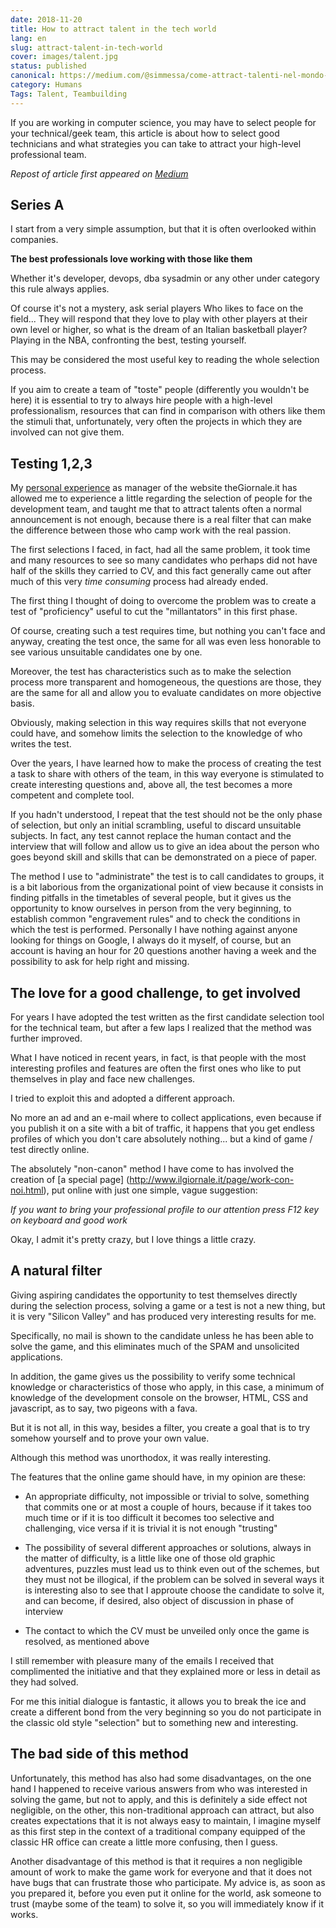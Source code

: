 ```yaml
---
date: 2018-11-20
title: How to attract talent in the tech world
lang: en
slug: attract-talent-in-tech-world
cover: images/talent.jpg
status: published
canonical: https://medium.com/@simmessa/come-attract-talenti-nel-mondo-del-tech-28695185e7a3
category: Humans
Tags: Talent, Teambuilding
---
```


If you are working in computer science, you may have to select people for your technical/geek team, this article is about how to select good technicians and what strategies you can take to attract your high-level professional team.

*Repost of article first appeared on [Medium](https://medium.com/@simmessa/come-attract-talenti-nel-mondo-del-tech-28695185e7a3)*

## Series A

I start from a very simple assumption, but that it is often overlooked within companies.

**The best professionals love working with those like them**

Whether it's developer, devops, dba sysadmin or any other under category this rule always applies.

Of course it's not a mystery, ask serial players Who likes to face on the field... They will respond that they love to play with other players at their own level or higher, so what is the dream of an Italian basketball player? Playing in the NBA, confronting the best, testing yourself.

This may be considered the most useful key to reading the whole selection process.

If you aim to create a team of "toste" people (differently you wouldn't be here) it is essential to try to always hire people with a high-level professionalism, resources that can find in comparison with others like them the stimuli that, unfortunately, very often the projects in which they are involved can not give them.

## Testing 1,2,3

My [personal experience](/2018/11/la-mia-esperienza-di-lavoro-a-ilgiornaleit) as manager of the website theGiornale.it has allowed me to experience a little regarding the selection of people for the development team, and taught me that to attract talents often a normal announcement is not enough, because there is a real filter that can make the difference between those who camp work with the real passion.

The first selections I faced, in fact, had all the same problem, it took time and many resources to see so many candidates who perhaps did not have half of the skills they carried to CV, and this fact generally came out after much of this very *time consuming* process had already ended.

The first thing I thought of doing to overcome the problem was to create a test of "proficiency" useful to cut the "millantators" in this first phase.

Of course, creating such a test requires time, but nothing you can't face and anyway, creating the test once, the same for all was even less honorable to see various unsuitable candidates one by one.

Moreover, the test has characteristics such as to make the selection process more transparent and homogeneous, the questions are those, they are the same for all and allow you to evaluate candidates on more objective basis.

Obviously, making selection in this way requires skills that not everyone could have, and somehow limits the selection to the knowledge of who writes the test.

Over the years, I have learned how to make the process of creating the test a task to share with others of the team, in this way everyone is stimulated to create interesting questions and, above all, the test becomes a more competent and complete tool.

If you hadn't understood, I repeat that the test should not be the only phase of selection, but only an initial scrambling, useful to discard unsuitable subjects. In fact, any test cannot replace the human contact and the interview that will follow and allow us to give an idea about the person who goes beyond skill and skills that can be demonstrated on a piece of paper.

The method I use to "administrate" the test is to call candidates to groups, it is a bit laborious from the organizational point of view because it consists in finding pitfalls in the timetables of several people, but it gives us the opportunity to know ourselves in person from the very beginning, to establish common "engravement rules" and to check the conditions in which the test is performed. Personally I have nothing against anyone looking for things on Google, I always do it myself, of course, but an account is having an hour for 20 questions another having a week and the possibility to ask for help right and missing.

## The love for a good challenge, to get involved

For years I have adopted the test written as the first candidate selection tool for the technical team, but after a few laps I realized that the method was further improved.

What I have noticed in recent years, in fact, is that people with the most interesting profiles and features are often the first ones who like to put themselves in play and face new challenges.

I tried to exploit this and adopted a different approach.

No more an ad and an e-mail where to collect applications, even because if you publish it on a site with a bit of traffic, it happens that you get endless profiles of which you don't care absolutely nothing... but a kind of game / test directly online.

The absolutely "non-canon" method I have come to has involved the creation of [a special page] (http://www.ilgiornale.it/page/work-con-noi.html), put online with just one simple, vague suggestion:

*If you want to bring your professional profile to our attention press F12 key on keyboard and good work*

Okay, I admit it's pretty crazy, but I love things a little crazy.

## A natural filter

Giving aspiring candidates the opportunity to test themselves directly during the selection process, solving a game or a test is not a new thing, but it is very "Silicon Valley" and has produced very interesting results for me.

Specifically, no mail is shown to the candidate unless he has been able to solve the game, and this eliminates much of the SPAM and unsolicited applications.

In addition, the game gives us the possibility to verify some technical knowledge or characteristics of those who apply, in this case, a minimum of knowledge of the development console on the browser, HTML, CSS and javascript, as to say, two pigeons with a fava.

But it is not all, in this way, besides a filter, you create a goal that is to try somehow yourself and to prove your own value.

Although this method was unorthodox, it was really interesting.

The features that the online game should have, in my opinion are these:

- An appropriate difficulty, not impossible or trivial to solve, something that commits one or at most a couple of hours, because if it takes too much time or if it is too difficult it becomes too selective and challenging, vice versa if it is trivial it is not enough "trusting"

- The possibility of several different approaches or solutions, always in the matter of difficulty, is a little like one of those old graphic adventures, puzzles must lead us to think even out of the schemes, but they must not be illogical, if the problem can be solved in several ways it is interesting also to see that I approute choose the candidate to solve it, and can become, if desired, also object of discussion in phase of interview

- The contact to which the CV must be unveiled only once the game is resolved, as mentioned above

I still remember with pleasure many of the emails I received that complimented the initiative and that they explained more or less in detail as they had solved.

For me this initial dialogue is fantastic, it allows you to break the ice and create a different bond from the very beginning so you do not participate in the classic old style "selection" but to something new and interesting.

## The bad side of this method

Unfortunately, this method has also had some disadvantages, on the one hand I happened to receive various answers from who was interested in solving the game, but not to apply, and this is definitely a side effect not negligible, on the other, this non-traditional approach can attract, but also creates expectations that it is not always easy to maintain, I imagine myself as this first step in the context of a traditional company equipped of the classic HR office can create a little more confusing, then I guess.

Another disadvantage of this method is that it requires a non negligible amount of work to make the game work for everyone and that it does not have bugs that can frustrate those who participate. My advice is, as soon as you prepared it, before you even put it online for the world, ask someone to trust (maybe some of the team) to solve it, so you will immediately know if it works.